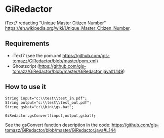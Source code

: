 # GiRedactor

iText7 redacting "Unique Master Citizen Number" https://en.wikipedia.org/wiki/Unique_Master_Citizen_Number.

## Requirements

- iText7 (see the pom.xml https://github.com/gis-tomazz/GiRedactor/blob/master/pom.xml)
- Ghostscript (https://github.com/gis-tomazz/GiRedactor/blob/master/GiRedactor.java#L149)

## How to use it

```
String input="c:\\test\\test_in.pdf";
String output="c:\\test\\test_out.pdf";
String gsbat="c:\\bin\\gs.bat";

GiRedactor.gsConvert(input,output,gsbat);

```

See the gsConvert function description in the code: https://github.com/gis-tomazz/GiRedactor/blob/master/GiRedactor.java#L144


